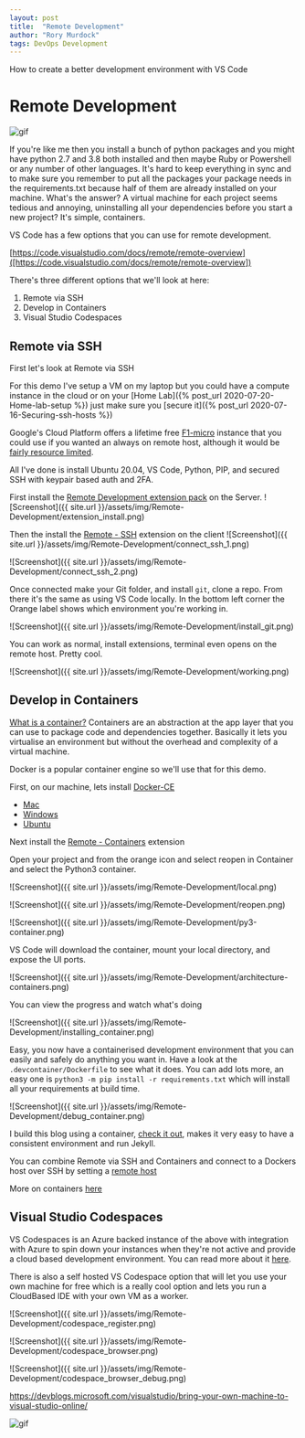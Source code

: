 ```yaml
---
layout: post
title:  "Remote Development"
author: "Rory Murdock"
tags: DevOps Development
---
```


How to create a better development environment with VS Code

# Remote Development

![gif](https://media.giphy.com/media/42H5VlV7tLmlokaiFm/giphy.gif)

If you're like me then you install a bunch of python packages and you might have python 2.7 and 3.8 both installed and then maybe Ruby or Powershell or any number of other languages. It's hard to keep everything in sync and to make sure you remember to put all the packages your package needs in the requirements.txt because half of them are already installed on your machine. What's the answer? A virtual machine for each project seems tedious and annoying, uninstalling all your dependencies before you start a new project? It's simple, containers.

VS Code has a few options that you can use for remote development.

[https://code.visualstudio.com/docs/remote/remote-overview]([https://code.visualstudio.com/docs/remote/remote-overview])

There's three different options that we'll look at here:

1. Remote via SSH
2. Develop in Containers
3. Visual Studio Codespaces

## Remote via SSH

First let's look at Remote via SSH

For this demo I've setup a VM on my laptop but you could have a compute instance in the cloud or on your [Home Lab]({% post_url 2020-07-20-Home-lab-setup %}) just make sure you [secure it]({% post_url 2020-07-16-Securing-ssh-hosts %})

Google's Cloud Platform offers a lifetime free [F1-micro](https://cloud.google.com/free/docs/gcp-free-tier) instance that you could use if you wanted an always on remote host, although it would be [fairly resource limited](https://www.opsdash.com/blog/google-cloud-f1-micro.html).

All I've done is install Ubuntu 20.04, VS Code, Python, PIP, and secured SSH with keypair based auth and 2FA.

First install the [Remote Development extension pack](vscode:extension/ms-vscode-remote.vscode-remote-extensionpack) on the Server.
![Screenshot]({{ site.url }}/assets/img/Remote-Development/extension_install.png)

Then the install the [Remote - SSH](vscode:extension/ms-vscode-remote.remote-ssh) extension on the client
![Screenshot]({{ site.url }}/assets/img/Remote-Development/connect_ssh_1.png)

![Screenshot]({{ site.url }}/assets/img/Remote-Development/connect_ssh_2.png)

Once connected make your Git folder, and install `git`, clone a repo. From there it's the same as using VS Code locally. In the bottom left corner the Orange label shows which environment you're working in.

![Screenshot]({{ site.url }}/assets/img/Remote-Development/install_git.png)

You can work as normal, install extensions, terminal even opens on the remote host. Pretty cool.

![Screenshot]({{ site.url }}/assets/img/Remote-Development/working.png)

## Develop in Containers

[What is a container?](https://www.docker.com/resources/what-container) Containers are an abstraction at the app layer that you can use to package code and dependencies together. Basically it lets you virtualise an environment but without the overhead and complexity of a virtual machine.

Docker is a popular container engine so we'll use that for this demo.

First, on our machine, lets install [Docker-CE](https://docs.docker.com/engine/install/)

* [Mac](https://docs.docker.com/docker-for-mac/install/)
* [Windows](https://docs.docker.com/docker-for-windows/install/)
* [Ubuntu](https://docs.docker.com/engine/install/ubuntu/)

Next install the [Remote - Containers](vscode:extension/ms-vscode-remote.remote-containers) extension

Open your project and from the orange icon and select reopen in Container and select the Python3 container.

![Screenshot]({{ site.url }}/assets/img/Remote-Development/local.png)

![Screenshot]({{ site.url }}/assets/img/Remote-Development/reopen.png)

![Screenshot]({{ site.url }}/assets/img/Remote-Development/py3-container.png)

VS Code will download the container, mount your local directory, and expose the UI ports.

![Screenshot]({{ site.url }}/assets/img/Remote-Development/architecture-containers.png)

You can view the progress and watch what's doing

![Screenshot]({{ site.url }}/assets/img/Remote-Development/installing_container.png)

Easy, you now have a containerised development environment that you can easily and safely do anything you want in. Have a look at the `.devcontainer/Dockerfile` to see what it does. You can add lots more, an easy one is `python3 -m pip install -r requirements.txt` which will install all your requirements at build time.

![Screenshot]({{ site.url }}/assets/img/Remote-Development/debug_container.png)

I build this blog using a container, [check it out](https://github.com/rorymurdock/rorymurdock.github.io/.devcontainer), makes it very easy to have a consistent environment and run Jekyll.

You can combine Remote via SSH and Containers and connect to a Dockers host over SSH by setting a [remote host](https://code.visualstudio.com/docs/remote/containers-advanced#_developing-inside-a-container-on-a-remote-docker-host)

More on containers [here](https://developers.redhat.com/blog/2018/02/22/container-terminology-practical-introduction/)

## Visual Studio Codespaces

VS Codespaces is an Azure backed instance of the above with integration with Azure to spin down your instances when they're not active and provide a cloud based development environment. You can read more about it [here](https://docs.microsoft.com/en-au/visualstudio/codespaces/quickstarts/vscode).

There is also a self hosted VS Codespace option that will let you use your own machine for free which is a really cool option and lets you run a CloudBased IDE with your own VM as a worker.

![Screenshot]({{ site.url }}/assets/img/Remote-Development/codespace_register.png)

![Screenshot]({{ site.url }}/assets/img/Remote-Development/codespace_browser.png)

![Screenshot]({{ site.url }}/assets/img/Remote-Development/codespace_browser_debug.png)

<https://devblogs.microsoft.com/visualstudio/bring-your-own-machine-to-visual-studio-online/>

![gif](https://media.giphy.com/media/Rhf0uSWt1P2TFqVMZK/giphy.gif)
